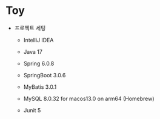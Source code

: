 # Toy

- 프로젝트 세팅
  
  - IntelliJ IDEA
  
  - Java 17
  
  - Spring 6.0.8
  
  - SpringBoot 3.0.6
  
  - MyBatis 3.0.1
  
  - MySQL 8.0.32 for macos13.0 on arm64 (Homebrew)

  - Junit 5 